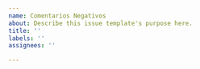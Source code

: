 ```yaml
---
name: Comentarios Negativos
about: Describe this issue template's purpose here.
title: ''
labels: ''
assignees: ''

---
```



